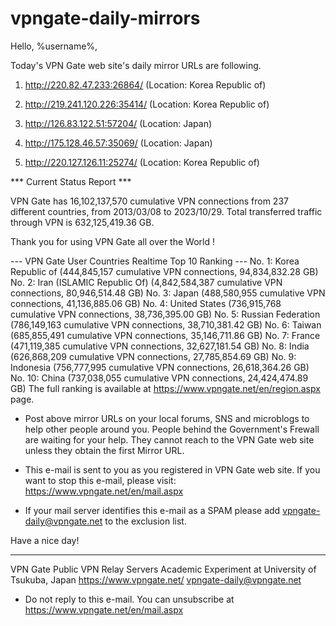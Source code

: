 # vpngate-daily-mirrors

Hello, %username%,

Today's VPN Gate web site's daily mirror URLs are following.

1. http://220.82.47.233:26864/
   (Location: Korea Republic of)

2. http://219.241.120.226:35414/
   (Location: Korea Republic of)

3. http://126.83.122.51:57204/
   (Location: Japan)

4. http://175.128.46.57:35069/
   (Location: Japan)

5. http://220.127.126.11:25274/
   (Location: Korea Republic of)


*** Current Status Report ***

VPN Gate has 16,102,137,570 cumulative VPN connections from 237 different countries, from 2013/03/08 to 2023/10/29.
Total transferred traffic through VPN is 632,125,419.36 GB.

Thank you for using VPN Gate all over the World !


--- VPN Gate User Countries Realtime Top 10 Ranking ---
No. 1: Korea Republic of (444,845,157 cumulative VPN connections, 94,834,832.28 GB)
No. 2: Iran (ISLAMIC Republic Of) (4,842,584,387 cumulative VPN connections, 80,946,514.48 GB)
No. 3: Japan (488,580,955 cumulative VPN connections, 41,136,885.06 GB)
No. 4: United States (736,915,768 cumulative VPN connections, 38,736,395.00 GB)
No. 5: Russian Federation (786,149,163 cumulative VPN connections, 38,710,381.42 GB)
No. 6: Taiwan (685,855,491 cumulative VPN connections, 35,146,711.86 GB)
No. 7: France (471,119,385 cumulative VPN connections, 32,627,181.54 GB)
No. 8: India (626,868,209 cumulative VPN connections, 27,785,854.69 GB)
No. 9: Indonesia (756,777,995 cumulative VPN connections, 26,618,364.26 GB)
No. 10: China (737,038,055 cumulative VPN connections, 24,424,474.89 GB)
The full ranking is available at https://www.vpngate.net/en/region.aspx page.


* Post above mirror URLs on your local forums, SNS and microblogs
  to help other people around you.
  People behind the Government's Frewall are waiting for your help.
  They cannot reach to the VPN Gate web site
  unless they obtain the first Mirror URL.

* This e-mail is sent to you as you registered in VPN Gate web site.
  If you want to stop this e-mail, please visit:
  https://www.vpngate.net/en/mail.aspx

* If your mail server identifies this e-mail as a SPAM
  please add vpngate-daily@vpngate.net to the exclusion list.

Have a nice day!

------------------------------------------------------
VPN Gate Public VPN Relay Servers
Academic Experiment at University of Tsukuba, Japan
https://www.vpngate.net/
vpngate-daily@vpngate.net
* Do not reply to this e-mail.
  You can unsubscribe at https://www.vpngate.net/en/mail.aspx


